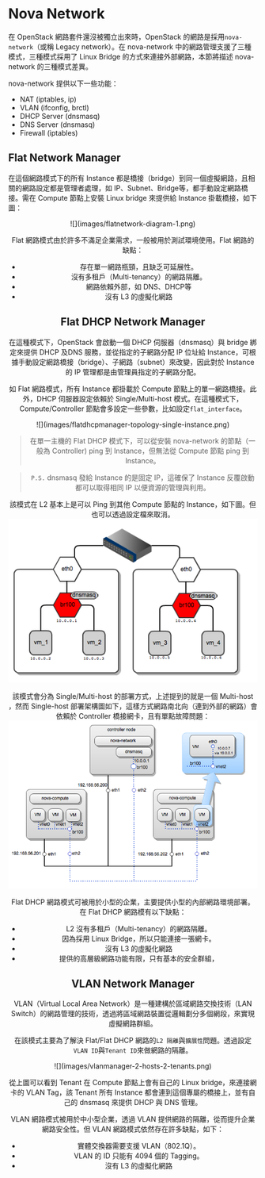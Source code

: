 # Nova Network
在 OpenStack 網路套件還沒被獨立出來時，OpenStack 的網路是採用```nova-network```（或稱 Legacy network）。在 nova-network 中的網路管理支援了三種模式，三種模式採用了 Linux Bridge 的方式來連接外部網路，本節將描述 nova-network 的三種模式差異。

nova-network 提供以下一些功能：
* NAT (iptables, ip)
* VLAN (ifconfig, brctl)
* DHCP Server (dnsmasq)
* DNS Server (dnsmasq)
* Firewall (iptables)

## Flat Network Manager
在這個網路模式下的所有 Instance 都是橋接（bridge）到同一個虛擬網路，且相關的網路設定都是管理者處理，如 IP、Subnet、Bridge等，都手動設定網路橋接。需在 Compute 節點上安裝 Linux bridge 來提供給 Instance 掛載橋接，如下圖：

<center> ![](images/flatnetwork-diagram-1.png)

Flat 網路模式由於許多不滿足企業需求，一般被用於測試環境使用。Flat 網路的缺點：
* 存在單一網路瓶頸，且缺乏可延展性。
* 沒有多租戶（Multi-tenancy）的網路隔離。
* 網路依賴外部，如 DNS、DHCP等
* 沒有 L3 的虛擬化網路

## Flat DHCP Network Manager
在這種模式下，OpenStack 會啟動一個 DHCP 伺服器（dnsmasq）與 bridge 綁定來提供 DHCP 及DNS 服務，並從指定的子網路分配 IP 位址給 Instance，可根據手動設定網路橋接（bridge）、子網路（subnet）來改變，因此對於 Instance 的 IP 管理都是由管理員指定的子網路分配。

如 Flat 網路模式，所有 Instance 都掛載於 Compute 節點上的單一網路橋接。此外，DHCP 伺服器設定依賴於 Single/Multi-host 模式。在這種模式下，Compute/Controller 節點會多設定一些參數，比如設定```flat_interface```。

<center> ![](images/flatdhcpmanager-topology-single-instance.png)

> 在單一主機的 Flat DHCP 模式下，可以從安裝 nova-network 的節點（一般為 Controller) ping 到 Instance，但無法從 Compute 節點 ping 到 Instance。

> ```P.S.``` dnsmasq 發給 Instance 的是固定 IP，這確保了 Instance 反覆啟動都可以取得相同 IP 以便資源的管理與利用。

該模式在 L2 基本上是可以 Ping 到其他 Compute 節點的 Instance，如下圖。但也可以透過設定檔來取消。
![](images/flat-dhcp-networking-diagrams-4.png)

該模式會分為 Single/Multi-host 的部署方式，上述提到的就是一個 Multi-host ，然而 Single-host 部署架構圖如下，這樣方式網路南北向（連到外部的網路）會依賴於 Controller 橋接網卡，且有單點故障問題：
![](images/FlatDHCP.png)


Flat DHCP 網路模式可被用於小型的企業，主要提供小型的內部網路環境部署。在 Flat DHCP 網路模有以下缺點：
* L2 沒有多租戶（Multi-tenancy）的網路隔離。
* 因為採用 Linux Bridge，所以只能連接一張網卡。
* 沒有 L3 的虛擬化網路
* 提供的高層級網路功能有限，只有基本的安全群組，

## VLAN Network Manager
VLAN（Virtual Local Area Network）是一種建構於區域網路交換技術（LAN Switch）的網路管理的技術，透過將區域網路裝置從邏輯劃分多個網段，來實現虛擬網路群組。

在該模式主要為了解決 Flat/Flat DHCP 網路的```L2 隔離```與```擴展性```問題。透過設定```VLAN ID```與```Tenant ID```來做網路的隔離。

<center> ![](images/vlanmanager-2-hosts-2-tenants.png)

從上圖可以看到 Tenant 在 Compute 節點上會有自己的 Linux bridge，來連接網卡的 VLAN Tag，該 Tenant 所有 Instance 都會連到這個專屬的橋接上，並有自己的 dnsmasq 來提供 DHCP 與 DNS 管理。

VLAN 網路模式被用於中小型企業，透過 VLAN 提供網路的隔離，從而提升企業網路安全性。但 VLAN 網路模式依然存在許多缺點，如下：
* 實體交換器需要支援 VLAN（802.1Q）。
* VLAN 的 ID 只能有 4094 個的 Tagging。
* 沒有 L3 的虛擬化網路